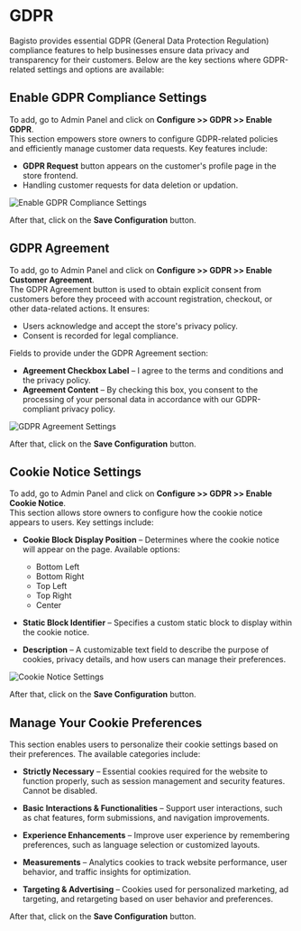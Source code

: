 # GDPR

Bagisto provides essential GDPR (General Data Protection Regulation) compliance features to help businesses ensure data privacy and transparency for their customers. Below are the key sections where GDPR-related settings and options are available:

## Enable GDPR Compliance Settings

To add, go to Admin Panel and click on **Configure >> GDPR >> Enable GDPR**.  
This section empowers store owners to configure GDPR-related policies and efficiently manage customer data requests. Key features include:

- **GDPR Request** button appears on the customer's profile page in the store frontend.
- Handling customer requests for data deletion or updation.

<img src="/images/configure/gdpr-agreement.png" alt="Enable GDPR Compliance Settings" />

After that, click on the **Save Configuration** button.

## GDPR Agreement

To add, go to Admin Panel and click on **Configure >> GDPR >> Enable Customer Agreement**.  
The GDPR Agreement button is used to obtain explicit consent from customers before they proceed with account registration, checkout, or other data-related actions. It ensures:

- Users acknowledge and accept the store's privacy policy.
- Consent is recorded for legal compliance.

Fields to provide under the GDPR Agreement section:

- **Agreement Checkbox Label** – I agree to the terms and conditions and the privacy policy.  
- **Agreement Content** – By checking this box, you consent to the processing of your personal data in accordance with our GDPR-compliant privacy policy.

<img src="/images/configure/gdpr-agreement2.png" alt="GDPR Agreement Settings" />

After that, click on the **Save Configuration** button.

## Cookie Notice Settings

To add, go to Admin Panel and click on **Configure >> GDPR >> Enable Cookie Notice**.  
This section allows store owners to configure how the cookie notice appears to users. Key settings include:

- **Cookie Block Display Position** – Determines where the cookie notice will appear on the page. Available options:  
  - Bottom Left  
  - Bottom Right  
  - Top Left  
  - Top Right  
  - Center

- **Static Block Identifier** – Specifies a custom static block to display within the cookie notice.  
- **Description** – A customizable text field to describe the purpose of cookies, privacy details, and how users can manage their preferences.

<img src="/images/configure/cookies-position.png" alt="Cookie Notice Settings" />

After that, click on the **Save Configuration** button.

## Manage Your Cookie Preferences

This section enables users to personalize their cookie settings based on their preferences. The available categories include:

- **Strictly Necessary** – Essential cookies required for the website to function properly, such as session management and security features. Cannot be disabled.  

- **Basic Interactions & Functionalities** – Support user interactions, such as chat features, form submissions, and navigation improvements.  

- **Experience Enhancements** – Improve user experience by remembering preferences, such as language selection or customized layouts.  

- **Measurements** – Analytics cookies to track website performance, user behavior, and traffic insights for optimization.  

- **Targeting & Advertising** – Cookies used for personalized marketing, ad targeting, and retargeting based on user behavior and preferences.

After that, click on the **Save Configuration** button.
